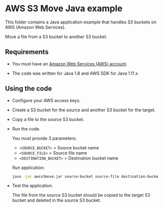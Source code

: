 # AWS S3 Move Java example

This folder contains a Java application example that handles S3 buckets on AWS (Amazon Web Services).

Move a file from a S3 bucket to another S3 bucket.

## Requirements

* You must have an [Amazon Web Services (AWS) account](http://aws.amazon.com/).

* The code was written for Java 1.8 and AWS SDK for Java 1.11.x.

## Using the code

* Configure your AWS access keys.

* Create a S3 bucket for the source and another S3 bucket for the target.

* Copy a file to the source S3 bucket.

* Run the code.

  You must provide 3 parameters:
  
  * `<SOURCE_BUCKET>`      = Source bucket name
  * `<SOURCE_FILE>`        = Source file name
  * `<DESTINATION_BUCKET>` = Destination bucket name

  Run application:

  ```bash
  java -jar awss3move.jar source-bucket source-file destination-bucket
  ```

* Test the application.

  The file from the source S3 bucket should be copied to the target S3 bucket and deleted in the source S3 bucket.
